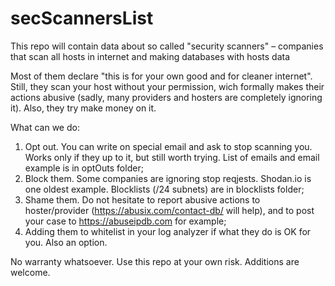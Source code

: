 # secScannersList
This repo will contain data about so called "security scanners" – companies that scan all hosts in internet and making databases with hosts data

Most of them declare "this is for your own good and for cleaner internet". 
Still, they scan your host without your permission, wich formally makes their actions abusive (sadly, many providers and hosters are completely ignoring it). Also, they try make money on it.

What can we do:
1. Opt out. You can write on special email and ask to stop scanning you. Works only if they up to it, but still worth trying. List of emails and email example is in optOuts folder;
2. Block them. Some companies are ignoring stop reqjests. Shodan.io is one oldest example. Blocklists (/24 subnets) are in blocklists folder;
3. Shame them. Do not hesitate to report abusive actions to hoster/provider (https://abusix.com/contact-db/ will help), and to post your case to https://abuseipdb.com for example;
4. Adding them to whitelist in your log analyzer if what they do is OK for you. Also an option.

No warranty whatsoever. Use this repo at your own risk.
Additions are welcome.

